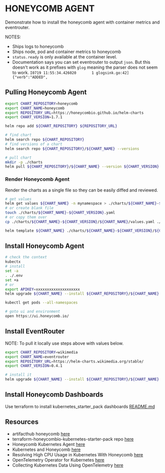 # HONEYCOMB AGENT

Demonstrate how to install the honeycomb agent with container metrics and eventrouter.  

NOTES:

* Ships logs to honeycomb
* Ships node, pod and container metrics to honeycomb
* `status.ready` is only available at the container level.
* Documentation says you can set eventrouter to output `json`.  But this doesn't work as it prefixes with `glog` meaning the parser does not seem to work. `I0719 11:55:34.426020       1 glogsink.go:42] {"verb":"ADDED",`  

## Pulling Honeycomb Agent

```sh
export CHART_REPOSITORY=honeycomb
export CHART_NAME=honeycomb
export REPOSITORY_URL=https://honeycombio.github.io/helm-charts
export CHART_VERSION=1.7.1
```

```sh
helm repo add ${CHART_REPOSITORY} ${REPOSITORY_URL}

# find chart
helm search repo ${CHART_REPOSITORY}
# find versions of a chart 
helm search repo ${CHART_REPOSITORY}/${CHART_NAME} --versions

# pull chart
mkdir -p ./charts
helm pull ${CHART_REPOSITORY}/${CHART_NAME} --version ${CHART_VERSION} --untar --untardir ./charts/${CHART_NAME}-${CHART_VERSION}
```

### Render Honeycomb Agent

Render the charts as a single file so they can be easily diffed and reviewed.  

```sh
# get values 
helm get values ${CHART_NAME} -n mynamespace > ./charts/${CHART_NAME}-${CHART_VERSION}.yaml
# or create blank file
touch ./charts/${CHART_NAME}-${CHART_VERSION}.yaml
# or copy them over
cp ./charts/${CHART_NAME}-${CHART_VERSION}/${CHART_NAME}/values.yaml ./charts/${CHART_NAME}-${CHART_VERSION}/${CHART_NAME}-values.yaml

helm template ${CHART_NAME} ./charts/${CHART_NAME}-${CHART_VERSION}/${CHART_NAME} -f ./charts/${CHART_NAME}-${CHART_VERSION}/${CHART_NAME}-values.yaml --namespace kube-system > ./charts/${CHART_NAME}-${CHART_VERSION}-test.yaml
```

## Install Honeycomb Agent

```sh
# check the context
kubectx
# install
set -a
. ./.env
set +a
# or
export APIKEY=xxxxxxxxxxxxxxxxxxxx
helm upgrade ${CHART_NAME} --install ${CHART_REPOSITORY}/${CHART_NAME} -f ./honeycomb-agent-values.yaml --set honeycomb.apiKey=$APIKEY

kubectl get pods --all-namespaces

# goto ui and environment
open https://ui.honeycomb.io/
```

## Install EventRouter

NOTE: To pull it locally use steps above with values below.  

```sh
export CHART_REPOSITORY=wikimedia
export CHART_NAME=eventrouter
export REPOSITORY_URL=https://helm-charts.wikimedia.org/stable/
export CHART_VERSION=0.4.1

# install it 
helm upgrade ${CHART_NAME} --install ${CHART_REPOSITORY}/${CHART_NAME} --namespace ${CHART_NAME} --create-namespace --set sink=glog
```

## Install Honeycomb Dashboards

Use terraform to install kubernetes_starter_pack dashboards [README.md](kubernetes_starter_pack/README.md)  

## Resources

* artifacthub honeycomb [here](https://artifacthub.io/packages/helm/honeycomb/honeycomb)
* terraform-honeycombio-kubernetes-starter-pack repo [here](https://github.com/honeycombio/terraform-honeycombio-kubernetes-starter-pack)
* Honeycomb Kubernetes Agent [here](https://docs.honeycomb.io/integrations/kubernetes/honeycomb-kubernetes-agent/)
* Kubernetes and Honeycomb [here](https://docs.honeycomb.io/integrations/kubernetes/)
* Resolving High CPU Usage in Kubernetes With Honeycomb [here](https://www.honeycomb.io/blog/diving-into-kubernetes-clusters-with-honeycomb)
* OpenTelemetry Operator for Kubernetes [here](https://opentelemetry.io/docs/k8s-operator/)
* Collecting Kubernetes Data Using OpenTelemetry [here](https://www.honeycomb.io/blog/kubernetes-collector-opentelemetry)  

